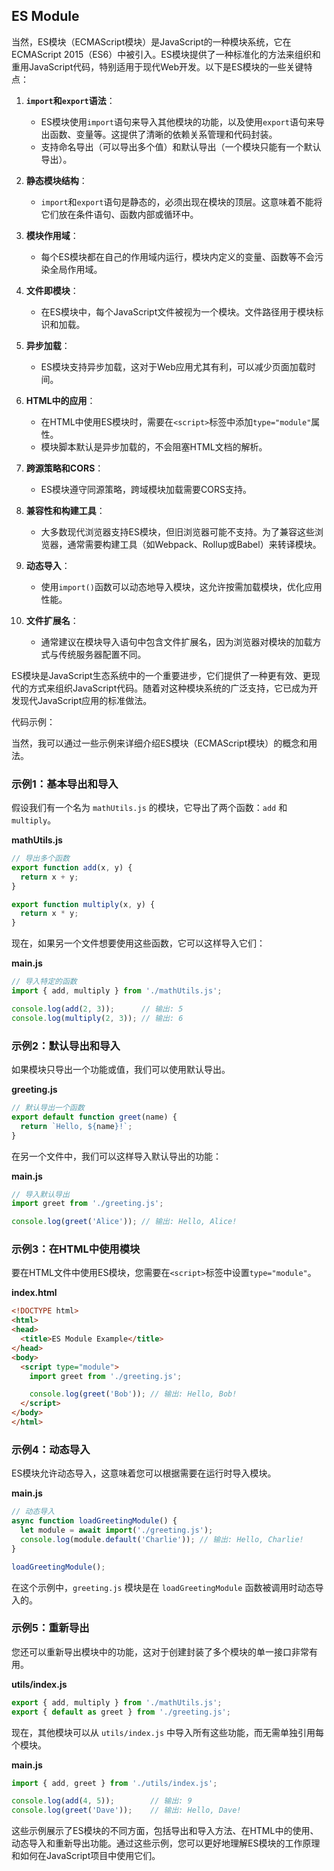 ## ES Module


当然，ES模块（ECMAScript模块）是JavaScript的一种模块系统，它在ECMAScript 2015（ES6）中被引入。ES模块提供了一种标准化的方法来组织和重用JavaScript代码，特别适用于现代Web开发。以下是ES模块的一些关键特点：

1. **`import`和`export`语法**：
   - ES模块使用`import`语句来导入其他模块的功能，以及使用`export`语句来导出函数、变量等。这提供了清晰的依赖关系管理和代码封装。
   - 支持命名导出（可以导出多个值）和默认导出（一个模块只能有一个默认导出）。

2. **静态模块结构**：
   - `import`和`export`语句是静态的，必须出现在模块的顶层。这意味着不能将它们放在条件语句、函数内部或循环中。

3. **模块作用域**：
   - 每个ES模块都在自己的作用域内运行，模块内定义的变量、函数等不会污染全局作用域。

4. **文件即模块**：
   - 在ES模块中，每个JavaScript文件被视为一个模块。文件路径用于模块标识和加载。

5. **异步加载**：
   - ES模块支持异步加载，这对于Web应用尤其有利，可以减少页面加载时间。

6. **HTML中的应用**：
   - 在HTML中使用ES模块时，需要在`<script>`标签中添加`type="module"`属性。
   - 模块脚本默认是异步加载的，不会阻塞HTML文档的解析。

7. **跨源策略和CORS**：
   - ES模块遵守同源策略，跨域模块加载需要CORS支持。

8. **兼容性和构建工具**：
   - 大多数现代浏览器支持ES模块，但旧浏览器可能不支持。为了兼容这些浏览器，通常需要构建工具（如Webpack、Rollup或Babel）来转译模块。

9. **动态导入**：
   - 使用`import()`函数可以动态地导入模块，这允许按需加载模块，优化应用性能。

10. **文件扩展名**：
    - 通常建议在模块导入语句中包含文件扩展名，因为浏览器对模块的加载方式与传统服务器配置不同。

ES模块是JavaScript生态系统中的一个重要进步，它们提供了一种更有效、更现代的方式来组织JavaScript代码。随着对这种模块系统的广泛支持，它已成为开发现代JavaScript应用的标准做法。



代码示例：


当然，我可以通过一些示例来详细介绍ES模块（ECMAScript模块）的概念和用法。

### 示例1：基本导出和导入

假设我们有一个名为 `mathUtils.js` 的模块，它导出了两个函数：`add` 和 `multiply`。

**mathUtils.js**
```javascript
// 导出多个函数
export function add(x, y) {
  return x + y;
}

export function multiply(x, y) {
  return x * y;
}
```

现在，如果另一个文件想要使用这些函数，它可以这样导入它们：

**main.js**
```javascript
// 导入特定的函数
import { add, multiply } from './mathUtils.js';

console.log(add(2, 3));      // 输出: 5
console.log(multiply(2, 3)); // 输出: 6
```

### 示例2：默认导出和导入

如果模块只导出一个功能或值，我们可以使用默认导出。

**greeting.js**
```javascript
// 默认导出一个函数
export default function greet(name) {
  return `Hello, ${name}!`;
}
```

在另一个文件中，我们可以这样导入默认导出的功能：

**main.js**
```javascript
// 导入默认导出
import greet from './greeting.js';

console.log(greet('Alice')); // 输出: Hello, Alice!
```

### 示例3：在HTML中使用模块

要在HTML文件中使用ES模块，您需要在`<script>`标签中设置`type="module"`。

**index.html**
```html
<!DOCTYPE html>
<html>
<head>
  <title>ES Module Example</title>
</head>
<body>
  <script type="module">
    import greet from './greeting.js';

    console.log(greet('Bob')); // 输出: Hello, Bob!
  </script>
</body>
</html>
```

### 示例4：动态导入

ES模块允许动态导入，这意味着您可以根据需要在运行时导入模块。

**main.js**
```javascript
// 动态导入
async function loadGreetingModule() {
  let module = await import('./greeting.js');
  console.log(module.default('Charlie')); // 输出: Hello, Charlie!
}

loadGreetingModule();
```

在这个示例中，`greeting.js` 模块是在 `loadGreetingModule` 函数被调用时动态导入的。

### 示例5：重新导出

您还可以重新导出模块中的功能，这对于创建封装了多个模块的单一接口非常有用。

**utils/index.js**
```javascript
export { add, multiply } from './mathUtils.js';
export { default as greet } from './greeting.js';
```

现在，其他模块可以从 `utils/index.js` 中导入所有这些功能，而无需单独引用每个模块。

**main.js**
```javascript
import { add, greet } from './utils/index.js';

console.log(add(4, 5));        // 输出: 9
console.log(greet('Dave'));    // 输出: Hello, Dave!
```

这些示例展示了ES模块的不同方面，包括导出和导入方法、在HTML中的使用、动态导入和重新导出功能。通过这些示例，您可以更好地理解ES模块的工作原理和如何在JavaScript项目中使用它们。